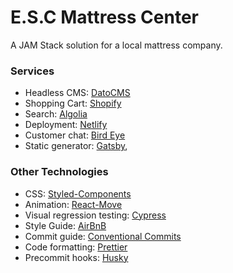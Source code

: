 # E.S.C Mattress Center

A JAM Stack solution for a local mattress company.

### Services

- Headless CMS: [DatoCMS](https://www.datocms.com/)
- Shopping Cart: [Shopify](https://www.shopify.com/)
- Search: [Algolia](https://www.algolia.com/)
- Deployment: [Netlify](https://www.netlify.com/)
- Customer chat: [Bird Eye](https://birdeye.com/)
- Static generator: [Gatsby](https://www.gatsbyjs.org/),

### Other Technologies

- CSS: [Styled-Components](https://www.styled-components.com/)
- Animation: [React-Move](https://react-move.js.org/#/)
- Visual regression testing: [Cypress](https://www.cypress.io/)
- Style Guide: [AirBnB](https://github.com/airbnb/javascript)
- Commit guide: [Conventional Commits](https://www.conventionalcommits.org/en/v1.0.0/)
- Code formatting: [Prettier](https://prettier.io/)
- Precommit hooks: [Husky](https://github.com/typicode/husky)
